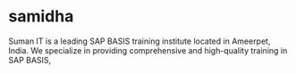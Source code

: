 # samidha
Suman IT is a leading SAP BASIS training institute located in Ameerpet, India. We specialize in providing comprehensive and high-quality training in SAP BASIS, 
